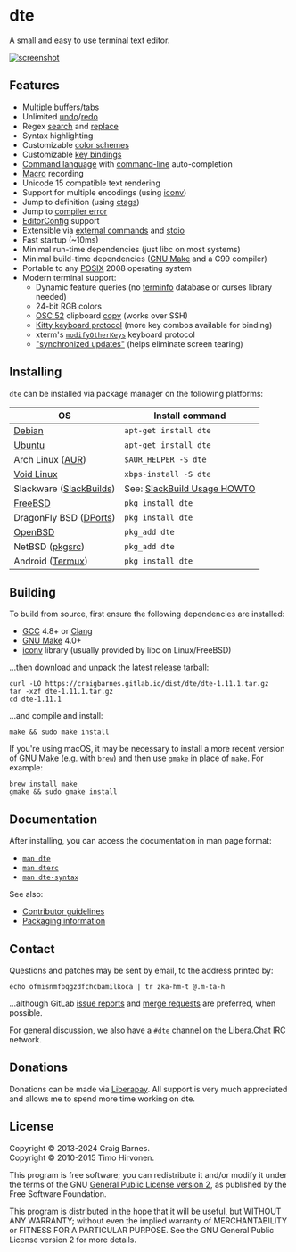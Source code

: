 dte
===

A small and easy to use terminal text editor.

[![screenshot]][screenshot]

Features
--------

* Multiple buffers/tabs
* Unlimited [undo]/[redo]
* Regex [search] and [replace]
* Syntax highlighting
* Customizable [color schemes]
* Customizable [key bindings]
* [Command language] with [command-line] auto-completion
* [Macro] recording
* Unicode 15 compatible text rendering
* Support for multiple encodings (using [iconv])
* Jump to definition (using [ctags])
* Jump to [compiler error]
* [EditorConfig] support
* Extensible via [external commands] and [stdio]
* Fast startup (~10ms)
* Minimal run-time dependencies (just libc on most systems)
* Minimal build-time dependencies ([GNU Make] and a C99 compiler)
* Portable to any [POSIX] 2008 operating system
* Modern terminal support:
  * Dynamic feature queries (no [terminfo] database or curses library needed)
  * 24-bit RGB colors
  * [OSC 52] clipboard [copy][] (works over SSH)
  * [Kitty keyboard protocol][] (more key combos available for binding)
  * xterm's [`modifyOtherKeys`] keyboard protocol
  * ["synchronized updates"][] (helps eliminate screen tearing)

Installing
----------

`dte` can be installed via package manager on the following platforms:

| OS                        | Install command               |
|---------------------------|-------------------------------|
| [Debian]                  | `apt-get install dte`         |
| [Ubuntu]                  | `apt-get install dte`         |
| Arch Linux ([AUR])        | `$AUR_HELPER -S dte`          |
| [Void Linux]              | `xbps-install -S dte`         |
| Slackware ([SlackBuilds]) | See: [SlackBuild Usage HOWTO] |
| [FreeBSD]                 | `pkg install dte`             |
| DragonFly BSD ([DPorts])  | `pkg install dte`             |
| [OpenBSD]                 | `pkg_add dte`                 |
| NetBSD ([pkgsrc])         | `pkg_add dte`                 |
| Android ([Termux])        | `pkg install dte`             |

Building
--------

To build from source, first ensure the following dependencies are
installed:

* [GCC] 4.8+ or [Clang]
* [GNU Make] 4.0+
* [iconv] library (usually provided by libc on Linux/FreeBSD)

...then download and unpack the latest [release] tarball:

    curl -LO https://craigbarnes.gitlab.io/dist/dte/dte-1.11.1.tar.gz
    tar -xzf dte-1.11.1.tar.gz
    cd dte-1.11.1

...and compile and install:

    make && sudo make install

If you're using macOS, it may be necessary to install a more recent version
of GNU Make (e.g. with [`brew`]) and then use `gmake` in place of `make`.
For example:

    brew install make
    gmake && sudo gmake install

Documentation
-------------

After installing, you can access the documentation in man page format:

* [`man dte`]
* [`man dterc`]
* [`man dte-syntax`]

See also:

* [Contributor guidelines]
* [Packaging information]

Contact
-------

Questions and patches may be sent by email, to the address printed by:

    echo ofmisnmfbqgzdfchcbamilkoca | tr zka-hm-t @.m-ta-h

...although GitLab [issue reports] and [merge requests] are preferred,
when possible.

For general discussion, we also have a [`#dte` channel] on the [Libera.Chat]
IRC network.

Donations
---------

Donations can be made via [Liberapay]. All support is very much
appreciated and allows me to spend more time working on dte.

License
-------

Copyright © 2013-2024 Craig Barnes.\
Copyright © 2010-2015 Timo Hirvonen.

This program is free software; you can redistribute it and/or modify it
under the terms of the GNU [General Public License version 2], as published
by the Free Software Foundation.

This program is distributed in the hope that it will be useful, but
WITHOUT ANY WARRANTY; without even the implied warranty of
MERCHANTABILITY or FITNESS FOR A PARTICULAR PURPOSE. See the GNU General
Public License version 2 for more details.


[`man dte`]: https://craigbarnes.gitlab.io/dte/dte.html
[`man dterc`]: https://craigbarnes.gitlab.io/dte/dterc.html
[`man dte-syntax`]: https://craigbarnes.gitlab.io/dte/dte-syntax.html
[Command language]: https://craigbarnes.gitlab.io/dte/dterc.html
[command-line]: https://craigbarnes.gitlab.io/dte/dte.html#command-mode
[Macro]: https://craigbarnes.gitlab.io/dte/dterc.html#macro
[color schemes]: https://craigbarnes.gitlab.io/dte/dterc.html#hi
[compiler error]: https://craigbarnes.gitlab.io/dte/dterc.html#compile
[copy]: https://craigbarnes.gitlab.io/dte/dterc.html#copy
[external commands]: https://craigbarnes.gitlab.io/dte/dterc.html#external-commands
[key bindings]: https://craigbarnes.gitlab.io/dte/dterc.html#bind
[redo]: https://craigbarnes.gitlab.io/dte/dterc.html#redo
[replace]: https://craigbarnes.gitlab.io/dte/dterc.html#replace
[search]: https://craigbarnes.gitlab.io/dte/dterc.html#search
[undo]: https://craigbarnes.gitlab.io/dte/dterc.html#undo

[screenshot]: https://craigbarnes.gitlab.io/dte/screenshot.png
[iconv]: https://pubs.opengroup.org/onlinepubs/9699919799/basedefs/iconv.h.html
[ctags]: https://ctags.io/
[stdio]: https://man7.org/linux/man-pages/man3/stdin.3.html#DESCRIPTION
[EditorConfig]: https://editorconfig.org/
[GNU Make]: https://www.gnu.org/software/make/
[POSIX]: https://pubs.opengroup.org/onlinepubs/9699919799/
[terminfo]: https://man7.org/linux/man-pages/man5/terminfo.5.html
[OSC 52]: https://invisible-island.net/xterm/ctlseqs/ctlseqs.html#h3-Operating-System-Commands
[Kitty keyboard protocol]: https://sw.kovidgoyal.net/kitty/keyboard-protocol/
[`modifyOtherKeys`]: https://invisible-island.net/xterm/manpage/xterm.html#VT100-Widget-Resources:modifyOtherKeys
["synchronized updates"]: https://gitlab.freedesktop.org/terminal-wg/specifications/-/merge_requests/2

[Debian]: https://packages.debian.org/source/dte
[Ubuntu]: https://launchpad.net/ubuntu/+source/dte
[AUR]: https://aur.archlinux.org/packages/dte/
[Void Linux]: https://github.com/void-linux/void-packages/tree/master/srcpkgs/dte
[SlackBuilds]: https://slackbuilds.org/repository/15.0/development/dte/
[SlackBuild Usage HOWTO]: https://slackbuilds.org/howto/
[FreeBSD]: https://cgit.freebsd.org/ports/tree/editors/dte
[DPorts]: https://github.com/DragonFlyBSD/DPorts/tree/master/editors/dte
[OpenBSD]: https://cvsweb.openbsd.org/cgi-bin/cvsweb/ports/editors/dte/
[pkgsrc]: https://cdn.netbsd.org/pub/pkgsrc/current/pkgsrc/editors/dte/index.html
[Termux]: https://github.com/termux/termux-packages/tree/master/packages/dte

[GCC]: https://gcc.gnu.org/
[Clang]: https://clang.llvm.org/
[release]: https://craigbarnes.gitlab.io/dte/releases.html
[`brew`]: https://brew.sh/
[Contributor guidelines]: https://gitlab.com/craigbarnes/dte/-/blob/master/docs/contributing.md
[Packaging information]: https://gitlab.com/craigbarnes/dte/blob/master/docs/packaging.md
[issue reports]: https://gitlab.com/craigbarnes/dte/-/issues
[merge requests]: https://gitlab.com/craigbarnes/dte/-/merge_requests
[`#dte` channel]: https://web.libera.chat/?channels=#dte
[Libera.Chat]: https://libera.chat/
[Liberapay]: https://liberapay.com/craigbarnes/donate
[General Public License version 2]: https://www.gnu.org/licenses/old-licenses/gpl-2.0.html
